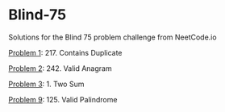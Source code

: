 # Blind-75
Solutions for the Blind 75 problem challenge from NeetCode.io

[Problem 1](P1.py): 217. Contains Duplicate

[Problem 2](P2.py): 242. Valid Anagram

[Problem 3](P3.py): 1. Two Sum

[Problem 9](P9.py): 125. Valid Palindrome